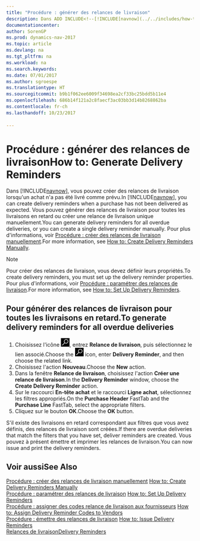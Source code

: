 ```yaml
---
title: "Procédure : générer des relances de livraison"
description: Dans ADD INCLUDE<!--[!INCLUDE[navnow](../../includes/how-to-create-delivery-reminders-manually.md).
documentationcenter: 
author: SorenGP
ms.prod: dynamics-nav-2017
ms.topic: article
ms.devlang: na
ms.tgt_pltfrm: na
ms.workload: na
ms.search.keywords: 
ms.date: 07/01/2017
ms.author: sgroespe
ms.translationtype: HT
ms.sourcegitcommit: b9b1f062ee6009f34698ea2cf33bc25bdd5b11e4
ms.openlocfilehash: 686b14f121a2c8faecf3ac03bb3d14b8268862ba
ms.contentlocale: fr-ch
ms.lasthandoff: 10/23/2017

---
```

# <a name="how-to-generate-delivery-reminders"></a><span data-ttu-id="aea42-103">Procédure : générer des relances de livraison</span><span class="sxs-lookup"><span data-stu-id="aea42-103">How to: Generate Delivery Reminders</span></span>
<span data-ttu-id="aea42-104">Dans [!INCLUDE[navnow](../../includes/navnow_md.md)], vous pouvez créer des relances de livraison lorsqu'un achat n'a pas été livré comme prévu.</span><span class="sxs-lookup"><span data-stu-id="aea42-104">In [!INCLUDE[navnow](../../includes/navnow_md.md)], you can create delivery reminders when a purchase has not been delivered as expected.</span></span> <span data-ttu-id="aea42-105">Vous pouvez générer des relances de livraison pour toutes les livraisons en retard ou créer une relance de livraison unique manuellement.</span><span class="sxs-lookup"><span data-stu-id="aea42-105">You can generate delivery reminders for all overdue deliveries, or you can create a single delivery reminder manually.</span></span> <span data-ttu-id="aea42-106">Pour plus d'informations, voir [Procédure : créer des relances de livraison manuellement](how-to-create-delivery-reminders-manually.md).</span><span class="sxs-lookup"><span data-stu-id="aea42-106">For more information, see [How to: Create Delivery Reminders Manually](how-to-create-delivery-reminders-manually.md).</span></span>  

> [!NOTE]  
>  <span data-ttu-id="aea42-107">Pour créer des relances de livraison, vous devez définir leurs propriétés.</span><span class="sxs-lookup"><span data-stu-id="aea42-107">To create delivery reminders, you must set up the delivery reminder properties.</span></span> <span data-ttu-id="aea42-108">Pour plus d'informations, voir [Procédure : paramétrer des relances de livraison](how-to-set-up-delivery-reminders.md).</span><span class="sxs-lookup"><span data-stu-id="aea42-108">For more information, see [How to: Set Up Delivery Reminders](how-to-set-up-delivery-reminders.md).</span></span>  

## <a name="to-generate-delivery-reminders-for-all-overdue-deliveries"></a><span data-ttu-id="aea42-109">Pour générer des relances de livraison pour toutes les livraisons en retard.</span><span class="sxs-lookup"><span data-stu-id="aea42-109">To generate delivery reminders for all overdue deliveries</span></span>  

1.  <span data-ttu-id="aea42-110">Choisissez l'icône ![Page ou état pour la recherche](../../media/ui-search/search_small.png "icône Page ou état pour la recherche"), entrez **Relance de livraison**, puis sélectionnez le lien associé.</span><span class="sxs-lookup"><span data-stu-id="aea42-110">Choose the ![Search for Page or Report](../../media/ui-search/search_small.png "Search for Page or Report icon") icon, enter **Delivery Reminder**, and then choose the related link.</span></span>  
2.  <span data-ttu-id="aea42-111">Choisissez l'action **Nouveau**.</span><span class="sxs-lookup"><span data-stu-id="aea42-111">Choose the **New** action.</span></span>  
3.  <span data-ttu-id="aea42-112">Dans la fenêtre **Relance de livraison**, choisissez l'action **Créer une relance de livraison**.</span><span class="sxs-lookup"><span data-stu-id="aea42-112">In the **Delivery Reminder** window, choose the **Create Delivery Reminder** action.</span></span>  
4.  <span data-ttu-id="aea42-113">Sur le raccourci **En-tête achat** et le raccourci **Ligne achat**, sélectionnez les filtres appropriés.</span><span class="sxs-lookup"><span data-stu-id="aea42-113">On the **Purchase Header** FastTab and the **Purchase Line** FastTab, select the appropriate filters.</span></span>  
5.  <span data-ttu-id="aea42-114">Cliquez sur le bouton **OK**.</span><span class="sxs-lookup"><span data-stu-id="aea42-114">Choose the **OK** button.</span></span>  

<span data-ttu-id="aea42-115">S'il existe des livraisons en retard correspondant aux filtres que vous avez définis, des relances de livraison sont créées.</span><span class="sxs-lookup"><span data-stu-id="aea42-115">If there are overdue deliveries that match the filters that you have set, deliver reminders are created.</span></span> <span data-ttu-id="aea42-116">Vous pouvez à présent émettre et imprimer les relances de livraison.</span><span class="sxs-lookup"><span data-stu-id="aea42-116">You can now issue and print the delivery reminders.</span></span>  

## <a name="see-also"></a><span data-ttu-id="aea42-117">Voir aussi</span><span class="sxs-lookup"><span data-stu-id="aea42-117">See Also</span></span>  
 <span data-ttu-id="aea42-118">[Procédure : créer des relances de livraison manuellement](how-to-create-delivery-reminders-manually.md) </span><span class="sxs-lookup"><span data-stu-id="aea42-118">[How to: Create Delivery Reminders Manually](how-to-create-delivery-reminders-manually.md) </span></span>  
 <span data-ttu-id="aea42-119">[Procédure : paramétrer des relances de livraison](how-to-set-up-delivery-reminders.md) </span><span class="sxs-lookup"><span data-stu-id="aea42-119">[How to: Set Up Delivery Reminders](how-to-set-up-delivery-reminders.md) </span></span>  
 <span data-ttu-id="aea42-120">[Procédure : assigner des codes relance de livraison aux fournisseurs](how-to-assign-delivery-reminder-codes-to-vendors.md) </span><span class="sxs-lookup"><span data-stu-id="aea42-120">[How to: Assign Delivery Reminder Codes to Vendors](how-to-assign-delivery-reminder-codes-to-vendors.md) </span></span>  
 <span data-ttu-id="aea42-121">[Procédure : émettre des relances de livraison](how-to-issue-delivery-reminders.md) </span><span class="sxs-lookup"><span data-stu-id="aea42-121">[How to: Issue Delivery Reminders](how-to-issue-delivery-reminders.md) </span></span>  
 [<span data-ttu-id="aea42-122">Relances de livraison</span><span class="sxs-lookup"><span data-stu-id="aea42-122">Delivery Reminders</span></span>](delivery-reminders.md)

